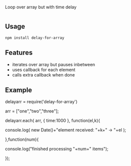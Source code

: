 Loop over array but with time delay 

<img alt='' src='https://api.travis-ci.org/coderofsalvation/delay-for-array.git'/>

## Usage

    npm install delay-for-array

## Features

* iterates over array but pauses inbetween
* uses callback for each element
* calls extra callback when done

## Example

delayarr = require('delay-for-array')

arr = ["one","two","three"];

delayarr.each( arr, { time:1000 }, function(el,k){

  console.log( new Date()+"element received: "+k+" -> "+el );

},function(num){

  console.log("finished processing "+num+" items");

});


